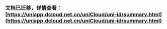### 文档已迁移，详情查看：[https://uniapp.dcloud.net.cn/uniCloud/uni-id/summary.html](https://uniapp.dcloud.net.cn/uniCloud/uni-id/summary.html)
